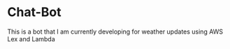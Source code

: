 # Chat-Bot

This is a bot that I am currently developing for weather updates using AWS Lex and Lambda
